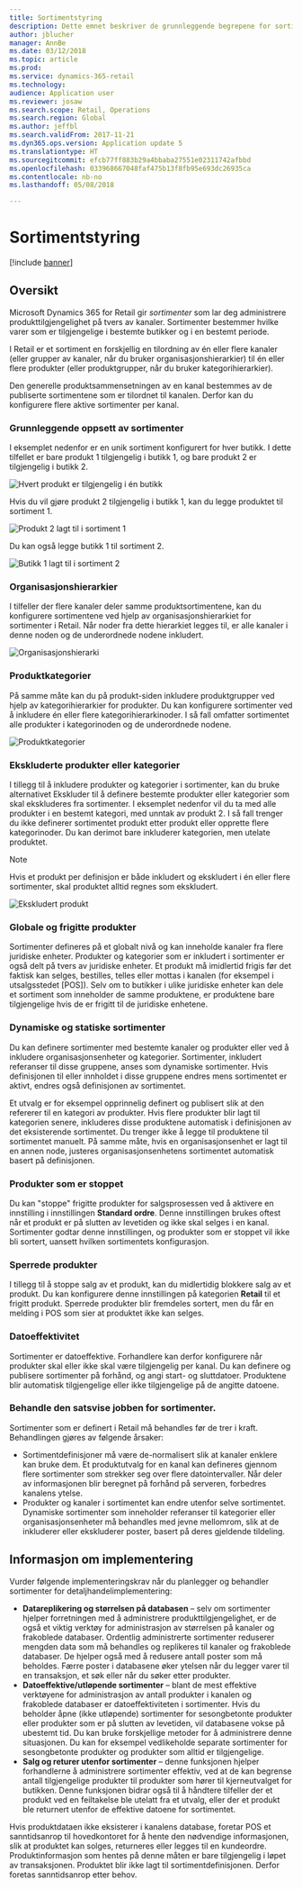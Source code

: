 ```yaml
---
title: Sortimentstyring
description: Dette emnet beskriver de grunnleggende begrepene for sortimentstyring i Microsoft Dynamics 365 for Retail, og gir informasjon om implementering av prosjekt.
author: jblucher
manager: AnnBe
ms.date: 03/12/2018
ms.topic: article
ms.prod: 
ms.service: dynamics-365-retail
ms.technology: 
audience: Application user
ms.reviewer: josaw
ms.search.scope: Retail, Operations
ms.search.region: Global
ms.author: jeffbl
ms.search.validFrom: 2017-11-21
ms.dyn365.ops.version: Application update 5
ms.translationtype: HT
ms.sourcegitcommit: efcb77ff883b29a4bbaba27551e02311742afbbd
ms.openlocfilehash: 033968667048faf475b13f8fb95e693dc26935ca
ms.contentlocale: nb-no
ms.lasthandoff: 05/08/2018

---
```


# <a name="assortment-management"></a>Sortimentstyring
[!include [banner](../includes/banner.md)]

## <a name="overview"></a>Oversikt
Microsoft Dynamics 365 for Retail gir *sortimenter* som lar deg administrere produkttilgjengelighet på tvers av kanaler. Sortimenter bestemmer hvilke varer som er tilgjengelige i bestemte butikker og i en bestemt periode.

I Retail er et sortiment en forskjellig en tilordning av én eller flere kanaler (eller grupper av kanaler, når du bruker organisasjonshierarkier) til én eller flere produkter (eller produktgrupper, når du bruker kategorihierarkier).

Den generelle produktsammensetningen av en kanal bestemmes av de publiserte sortimentene som er tilordnet til kanalen. Derfor kan du konfigurere flere aktive sortimenter per kanal.

### <a name="basic-assortment-setup"></a>Grunnleggende oppsett av sortimenter
I eksemplet nedenfor er en unik sortiment konfigurert for hver butikk. I dette tilfellet er bare produkt 1 tilgjengelig i butikk 1, og bare produkt 2 er tilgjengelig i butikk 2.

![Hvert produkt er tilgjengelig i én butikk](./media/Managing-assortments-figure1.png)

Hvis du vil gjøre produkt 2 tilgjengelig i butikk 1, kan du legge produktet til sortiment 1.

![Produkt 2 lagt til i sortiment 1](./media/Managing-assortments-figure2.png)

Du kan også legge butikk 1 til sortiment 2.

![Butikk 1 lagt til i sortiment 2](./media/Managing-assortments-figure3.png)

### <a name="organization-hierarchies"></a>Organisasjonshierarkier
I tilfeller der flere kanaler deler samme produktsortimentene, kan du konfigurere sortimentene ved hjelp av organisasjonshierarkiet for sortimenter i Retail. Når noder fra dette hierarkiet legges til, er alle kanaler i denne noden og de underordnede nodene inkludert.

![Organisasjonshierarki](./media/Managing-assortments-figure4.png)

### <a name="product-categories"></a>Produktkategorier
På samme måte kan du på produkt-siden inkludere produktgrupper ved hjelp av kategorihierarkier for produkter. Du kan konfigurere sortimenter ved å inkludere én eller flere kategorihierarkinoder. I så fall omfatter sortimentet alle produkter i kategorinoden og de underordnede nodene.

![Produktkategorier](./media/Managing-assortments-figure5.png)

### <a name="excluded-products-or-categories"></a>Ekskluderte produkter eller kategorier
I tillegg til å inkludere produkter og kategorier i sortimenter, kan du bruke alternativet Ekskluder til å definere bestemte produkter eller kategorier som skal ekskluderes fra sortimenter. I eksemplet nedenfor vil du ta med alle produkter i en bestemt kategori, med unntak av produkt 2. I så fall trenger du ikke definerer sortimentet produkt etter produkt eller opprette flere kategorinoder. Du kan derimot bare inkluderer kategorien, men utelate produktet.

> [!NOTE]
> Hvis et produkt per definisjon er både inkludert og ekskludert i én eller flere sortimenter, skal produktet alltid regnes som ekskludert.

![Ekskludert produkt](./media/Managing-assortments-figure6.png)

### <a name="global-and-released-products"></a>Globale og frigitte produkter
Sortimenter defineres på et globalt nivå og kan inneholde kanaler fra flere juridiske enheter. Produkter og kategorier som er inkludert i sortimenter er også delt på tvers av juridiske enheter. Et produkt må imidlertid frigis før det faktisk kan selges, bestilles, telles eller mottas i kanalen (for eksempel i utsalgsstedet \[POS\]). Selv om to butikker i ulike juridiske enheter kan dele et sortiment som inneholder de samme produktene, er produktene bare tilgjengelige hvis de er frigitt til de juridiske enhetene.

### <a name="dynamic-and-static-assortments"></a>Dynamiske og statiske sortimenter
Du kan definere sortimenter med bestemte kanaler og produkter eller ved å inkludere organisasjonsenheter og kategorier. Sortimenter, inkludert referanser til disse gruppene, anses som dynamiske sortimenter. Hvis definisjonen til eller innholdet i disse gruppene endres mens sortimentet er aktivt, endres også definisjonen av sortimentet.

Et utvalg er for eksempel opprinnelig definert og publisert slik at den refererer til en kategori av produkter. Hvis flere produkter blir lagt til kategorien senere, inkluderes disse produktene automatisk i definisjonen av det eksisterende sortimentet. Du trenger ikke å legge til produktene til sortimentet manuelt. På samme måte, hvis en organisasjonsenhet er lagt til en annen node, justeres organisasjonsenhetens sortimentet automatisk basert på definisjonen.

### <a name="stopped-products"></a>Produkter som er stoppet 
Du kan "stoppe" frigitte produkter for salgsprosessen ved å aktivere en innstilling i innstillingen **Standard ordre**. Denne innstillingen brukes oftest når et produkt er på slutten av levetiden og ikke skal selges i en kanal. Sortimenter godtar denne innstillingen, og produkter som er stoppet vil ikke bli sortert, uansett hvilken sortimentets konfigurasjon.

### <a name="blocked-products"></a>Sperrede produkter
I tillegg til å stoppe salg av et produkt, kan du midlertidig blokkere salg av et produkt. Du kan konfigurere denne innstillingen på kategorien **Retail** til et frigitt produkt. Sperrede produkter blir fremdeles sortert, men du får en melding i POS som sier at produktet ikke kan selges.

### <a name="date-effectivity"></a>Datoeffektivitet
Sortimenter er datoeffektive. Forhandlere kan derfor konfigurere når produkter skal eller ikke skal være tilgjengelig per kanal. Du kan definere og publisere sortimenter på forhånd, og angi start- og sluttdatoer. Produktene blir automatisk tilgjengelige eller ikke tilgjengelige på de angitte datoene.

### <a name="process-assortments-batch-job"></a>Behandle den satsvise jobben for sortimenter.
Sortimenter som er definert i Retail må behandles før de trer i kraft. Behandlingen gjøres av følgende årsaker:

- Sortimentdefinisjoner må være de-normalisert slik at kanaler enklere kan bruke dem. Et produktutvalg for en kanal kan defineres gjennom flere sortimenter som strekker seg over flere datointervaller. Når deler av informasjonen blir beregnet på forhånd på serveren, forbedres kanalens ytelse.
- Produkter og kanaler i sortimentet kan endre utenfor selve sortimentet. Dynamiske sortimenter som inneholder referanser til kategorier eller organisasjonsenheter må behandles med jevne mellomrom, slik at de inkluderer eller ekskluderer poster, basert på deres gjeldende tildeling.

## <a name="implementation-considerations"></a>Informasjon om implementering
Vurder følgende implementeringskrav når du planlegger og behandler sortimenter for detaljhandelimplementering:

- **Datareplikering og størrelsen på databasen** – selv om sortimenter hjelper forretningen med å administrere produkttilgjengelighet, er de også et viktig verktøy for administrasjon av størrelsen på kanaler og frakoblede databaser. Ordentlig administrerte sortimenter reduserer mengden data som må behandles og replikeres til kanaler og frakoblede databaser. De hjelper også med å redusere antall poster som må beholdes. Færre poster i databasene øker ytelsen når du legger varer til en transaksjon, et søk eller når du søker etter produkter.
- **Datoeffektive/utløpende sortimenter** – blant de mest effektive verktøyene for administrasjon av antall produkter i kanalen og frakoblede databaser er datoeffektiviteten i sortimenter. Hvis du beholder åpne (ikke utløpende) sortimenter for sesongbetonte produkter eller produkter som er på slutten av levetiden, vil databasene vokse på ubestemt tid. Du kan bruke forskjellige metoder for å administrere denne situasjonen. Du kan for eksempel vedlikeholde separate sortimenter for sesongbetonte produkter og produkter som alltid er tilgjengelige.
- **Salg og returer utenfor sortimenter** – denne funksjonen hjelper forhandlerne å administrere sortimenter effektiv, ved at de kan begrense antall tilgjengelige produkter til produkter som hører til kjerneutvalget for butikken. Denne funksjonen bidrar også til å håndtere tilfeller der et produkt ved en feiltakelse ble utelatt fra et utvalg, eller der et produkt ble returnert utenfor de effektive datoene for sortimentet.

Hvis produktdataen ikke eksisterer i kanalens database, foretar POS et sanntidsanrop til hovedkontoret for å hente den nødvendige informasjonen, slik at produktet kan solges, returneres eller legges til en kundeordre. Produktinformasjon som hentes på denne måten er bare tilgjengelig i løpet av transaksjonen. Produktet blir ikke lagt til sortimentdefinisjonen. Derfor foretas sanntidsanrop etter behov.

